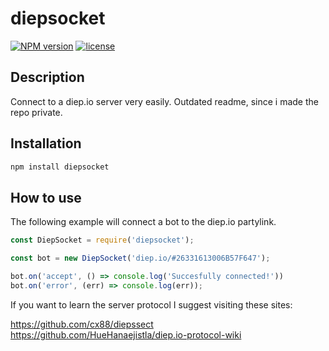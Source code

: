 # diepsocket

[![NPM version](https://badge.fury.io/js/diepsocket.svg)](https://www.npmjs.com/package/diepbuddy-client)
[![license](https://img.shields.io/badge/License-MIT-yellow.svg)](#)

## Description

Connect to a diep.io server very easily. Outdated readme, since i made the repo private.

## Installation

```bash
npm install diepsocket
```

## How to use

The following example will connect a bot to the diep.io partylink.

```js
const DiepSocket = require('diepsocket');

const bot = new DiepSocket('diep.io/#26331613006B57F647');

bot.on('accept', () => console.log('Succesfully connected!'))
bot.on('error', (err) => console.log(err));
```

If you want to learn the server protocol I suggest visiting these sites:

https://github.com/cx88/diepssect
https://github.com/HueHanaejistla/diep.io-protocol-wiki
